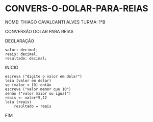 # CONVERS-O-DOLAR-PARA-REIAS
NOME: THIAGO CAVALCANTI ALVES
TURMA: 1°B

CONVERSÃO DOLAR PARA REIAS

DECLARAÇÃO
	
	valor: decimal;
	reais: decimal;
	resultado: decimal;

INICIO

	escreva ("digite o valor em dolar")
	leia (valor em dolar)
	se (valor < 10) então	
	escreva ("valor menor que 10")
	senão ("valor maior ou igual")		
	reais <- valor*5,12	
	leia (reais)	
        resultado = reais
  
FIM		
		
